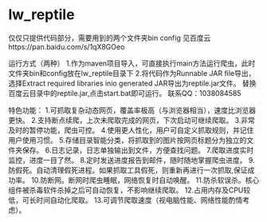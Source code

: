 # lw_reptile
仅仅只提供代码部分，需要用到的两个文件夹bin config 见百度云https://pan.baidu.com/s/1qX8GOeo


运行方式（两种）
1.作为maven项目导入，可直接执行main方法运行爬虫，此时文件夹bin和config放在lw_reptile目录下
2.将代码作为Runnable JAR file导出，选择Extract required libraries inio generated JAR导出为reptile.jar文件。
  替换百度云目录中的reptile.jar,点击start.bat即可运行。
联系QQ：1038084585



特色功能：
1.可抓取复杂动态网页，覆盖率极高（与浏览器相当），速度比浏览器更快。
2.支持断点续爬，上次未爬取完成的网页，下次启动可继续爬取。
3.非常及时的暂停功能，爬虫可控。
4.使用更人性化，用户可自定义抓取规则，并记住用户使用习惯。
5.存储目录智能分类，将抓取到的图片按网页标题分为独立的文件夹保存。
6.日志记录，日志单独输出到文件，方便查找问题。
7.爬取进度实时监控，进度一目了然。
8.定时发送进度报告到邮件，随时随地掌握爬虫进度。
9.防假死。自动清理假死进程。如果抓取工具假死，则重新再进行一次抓取,保证成功率。
10.防断网。断网时爬虫睡眠，网络恢复时自动唤醒。
11.防杀软误杀。核心组件被杀毒软件杀掉之后可自动恢复，不影响继续爬取。
12.占用内存及CPU较低，可长时间自动化爬取。
13.可调节爬取速度（视电脑性能、网络性能酌情考虑）。


